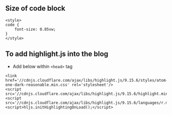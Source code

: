 
## Size of code block

```
<style>
code {
	font-size: 0.85vw;
}
</style>
```

## To add highlight.js into the blog
- Add below within `<head>` tag
```
<link href='//cdnjs.cloudflare.com/ajax/libs/highlight.js/9.15.6/styles/atom-one-dark-reasonable.min.css' rel='stylesheet'/>
<script src='//cdnjs.cloudflare.com/ajax/libs/highlight.js/9.15.6/highlight.min.js'/>
<script src='//cdnjs.cloudflare.com/ajax/libs/highlight.js/9.15.6/languages/r.min.js'/>
<script>hljs.initHighlightingOnLoad();</script>
```
